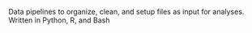 Data pipelines to organize, clean, and setup files as input for analyses. Written in Python, R, and Bash
